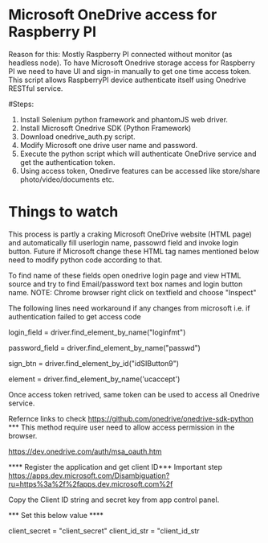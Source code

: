# Microsoft OneDrive access for Raspberry PI

Reason for this:
Mostly Raspberry PI connected without monitor (as headless node). To have Microsoft Onedrive storage access for Raspberry PI we need to have UI and sign-in manually to get one time access token.  This script allows RaspberryPI device authenticate itself using Onedrive RESTful service. 

#Steps:
1. Install Selenium python framework and phantomJS web driver.
2. Install Microsoft Onedrive SDK (Python Framework)
2. Download onedrive_auth.py script.
3. Modify Microsoft one drive user name and password.
4. Execute the python script which will authenticate OneDrive service and get the authentication token.
5. Using access token, Onedirve features can be accessed like store/share photo/video/documents etc.

# Things to watch

This process is partly a craking Microsoft OneDrive website (HTML page) and automatically fill userlogin name, passowrd field and invoke login button. Future if Microsoft change these HTML tag names mentioned below need to modify python code according to that.

To find name of these fields open onedrive login page and view HTML source and try to find Email/password text box names and login button name. NOTE: Chrome browser right click on textfield and choose "Inspect"

The following lines need workaround if any changes from microsoft i.e. if authentication failed to get access code

login_field = driver.find_element_by_name("loginfmt")

password_field = driver.find_element_by_name("passwd")

sign_btn = driver.find_element_by_id("idSIButton9")

element = driver.find_element_by_name('ucaccept')

Once access token retrived, same token can be used to access all Onedrive service.

Refernce links to check
https://github.com/onedrive/onedrive-sdk-python  *** This method require user need to allow access permission in the browser.

https://dev.onedrive.com/auth/msa_oauth.htm

**** Register the application and get client ID*** Important step
https://apps.dev.microsoft.com/Disambiguation?ru=https%3a%2f%2fapps.dev.microsoft.com%2f

Copy the Client ID string and secret key from app control panel.

*** Set this below value ****

client_secret = "client_secret"
client_id_str = "client_id_str
